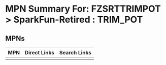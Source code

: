 



# MPN Summary For: FZSRTTRIMPOT > SparkFun-Retired : TRIM_POT

## MPNs
  

|MPN|Direct Links|Search Links|
| :--- | :--- | :--- |
||||
